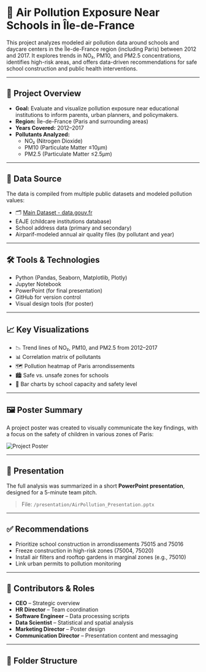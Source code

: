 # 🏫 Air Pollution Exposure Near Schools in Île-de-France

This project analyzes modeled air pollution data around schools and daycare centers in the Île-de-France region (including Paris) between 2012 and 2017. It explores trends in NO₂, PM10, and PM2.5 concentrations, identifies high-risk areas, and offers data-driven recommendations for safe school construction and public health interventions.

---

## 📌 Project Overview

- **Goal:** Evaluate and visualize pollution exposure near educational institutions to inform parents, urban planners, and policymakers.
- **Region:** Île-de-France (Paris and surrounding areas)
- **Years Covered:** 2012–2017
- **Pollutants Analyzed:**
  - NO₂ (Nitrogen Dioxide)
  - PM10 (Particulate Matter ≤10µm)
  - PM2.5 (Particulate Matter ≤2.5µm)

---

## 🧪 Data Source

The data is compiled from multiple public datasets and modeled pollution values:

- 🗂 [Main Dataset - data.gouv.fr](https://www.data.gouv.fr/fr/datasets/r/cc16163c-aca0-4977-97da-8ce592f78de1)
- EAJE (childcare institutions database)
- School address data (primary and secondary)
- Airparif-modeled annual air quality files (by pollutant and year)

---

## 🛠 Tools & Technologies

- Python (Pandas, Seaborn, Matplotlib, Plotly)
- Jupyter Notebook
- PowerPoint (for final presentation)
- GitHub for version control
- Visual design tools (for poster)

---

## 📈 Key Visualizations

- 📉 Trend lines of NO₂, PM10, and PM2.5 from 2012–2017
- 📊 Correlation matrix of pollutants
- 🗺️ Pollution heatmap of Paris arrondissements
- 🏙️ Safe vs. unsafe zones for schools
- 📍 Bar charts by school capacity and safety level

---

## 🖼️ Poster Summary

A project poster was created to visually communicate the key findings, with a focus on the safety of children in various zones of Paris:

![Project Poster](poster/air_pollution_poster.png)

---

## 🎤 Presentation

The full analysis was summarized in a short **PowerPoint presentation**, designed for a 5-minute team pitch.

> File: `/presentation/AirPollution_Presentation.pptx`

---

## ✅ Recommendations

- Prioritize school construction in arrondissements 75015 and 75016
- Freeze construction in high-risk zones (75004, 75020)
- Install air filters and rooftop gardens in marginal zones (e.g., 75010)
- Link urban permits to pollution monitoring

---

## 🧠 Contributors & Roles

- **CEO** – Strategic overview  
- **HR Director** – Team coordination  
- **Software Engineer** – Data processing scripts  
- **Data Scientist** – Statistical and spatial analysis  
- **Marketing Director** – Poster design  
- **Communication Director** – Presentation content and messaging

---

## 📂 Folder Structure

